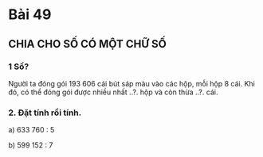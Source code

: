 # Bài 49

## CHIA CHO SỐ CÓ MỘT CHỮ SỐ

### 1 Số?

Người ta đóng gói 193 606 cái bút sáp màu vào các hộp, mỗi hộp 8 cái. Khi đó, có thể đóng gói được nhiều nhất ..?. hộp và còn thừa ..?. cái.

### 2. Đặt tính rồi tính.
a) 633 760 : 5

b) 599 152 : 7
